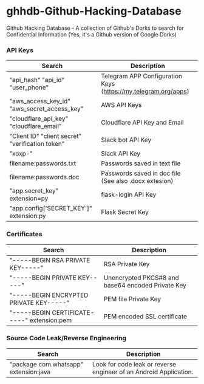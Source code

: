 # ghhdb-Github-Hacking-Database
Github Hacking Database - A collection of Github's Dorks to search for Confidential Information (Yes, it's a Github version of Google Dorks)

### API Keys

Search | Description
--------- | ------
"api_hash" "api_id" "user_phone"|Telegram APP Configuration Keys (https://my.telegram.org/apps)
"aws_access_key_id" "aws_secret_access_key"|AWS API Keys
"cloudflare_api_key" "cloudflare_email"|Cloudflare API Key and Email
"Client ID" "client secret" "verification token"|Slack bot API Key
"xoxp-"|Slack API Key
filename:passwords.txt|Passwords saved in text file
filename:passwords.doc|Passwords saved in doc file (See also .docx extesion)
"app.secret_key" extension=py|flask-login API Key
"app.config['SECRET_KEY']" extension:py|Flask Secret Key

### Certificates

Search | Description
--------- | ------
"-----BEGIN RSA PRIVATE KEY-----"|RSA Private Key 
"-----BEGIN PRIVATE KEY-----"|Unencrypted PKCS#8 and base64 encoded Private Key
"-----BEGIN ENCRYPTED PRIVATE KEY-----"|PEM file Private Key
"-----BEGIN CERTIFICATE-----" extension:pem| PEM encoded SSL certificate

### Source Code Leak/Reverse Engineering

Search | Description
--------- | ------
"package com.whatsapp" extension:java|Look for code leak or reverse engineer of an Android Application.
